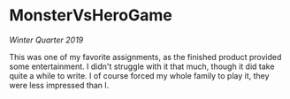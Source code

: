 # MonsterVsHeroGame

*Winter Quarter 2019*

This was one of my favorite assignments, as the finished product provided some entertainment. I didn't struggle with it that much, though it did take quite a while to write. I of course forced my whole family to play it, they were less impressed than I.
